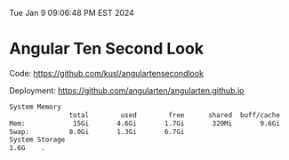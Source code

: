 Tue Jan  9 09:06:48 PM EST 2024

# Angular Ten Second Look

Code: https://github.com/kusl/angulartensecondlook

Deployment: https://github.com/angularten/angularten.github.io

```bash
System Memory
               total        used        free      shared  buff/cache   available
Mem:            15Gi       4.6Gi       1.7Gi       320Mi       9.6Gi        10Gi
Swap:          8.0Gi       1.3Gi       6.7Gi
System Storage
1.6G	.
```
```bash
